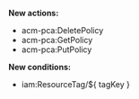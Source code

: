 **New actions:**

- acm-pca:DeletePolicy
- acm-pca:GetPolicy
- acm-pca:PutPolicy

**New conditions:**

- iam:ResourceTag/${ tagKey }
